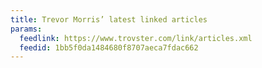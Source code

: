 ```yaml
---
title: Trevor Morris’ latest linked articles
params:
  feedlink: https://www.trovster.com/link/articles.xml
  feedid: 1bb5f0da1484680f8707aeca7fdac662
---
```

